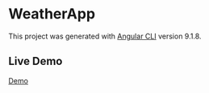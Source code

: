 # WeatherApp

This project was generated with [Angular CLI](https://github.com/angular/angular-cli) version 9.1.8.

## Live Demo

[Demo](https://ml-mini-weather-app.web.app)
